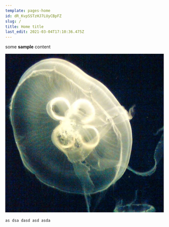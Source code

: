 ```yaml
---
template: pages-home
id: dR_KvpSSTzHJ7LUyCBpFZ
slug: /
title: Home title
last_edit: 2021-03-04T17:10:36.475Z
---
```

some **sample** content

![test-alt](./test.jpg)

```
as dsa dasd asd asda
```